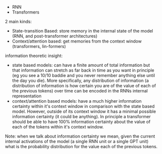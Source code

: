 - RNN
- Transformers

2 main kinds:
- State-transition Based: store memory in the internal state of the model (RNN, and post-transformer architectures)
- Context/attention based: get memories from the context window (transformers, lin-formers)

information theoretic insight:
- state based models: can have a finite amount of total information but that information can stretch as far back in time as you want in principle (eg you see a 10/10 baddie and you never remember anything else until the day you die). More specifically, any distribution of information (a distribution of information is how certain you are of the value of each of the previous tokens) over time can be encoded in the RNNs internal representation
- context/attention based models: have a much higher information certainty within it's context window in comparison with the state based model. However, outside of its context window it has a minimal possible information certainty (it could be anything). In principle a transformer should be able to have 100% information certainty about the value of each of the tokens within it's context window.

Note: when we talk about information certainty we mean, given the current internal activations of the model (a single RNN unit or a single GPT unit) what is the probability distribution for the value each of the previous tokens.